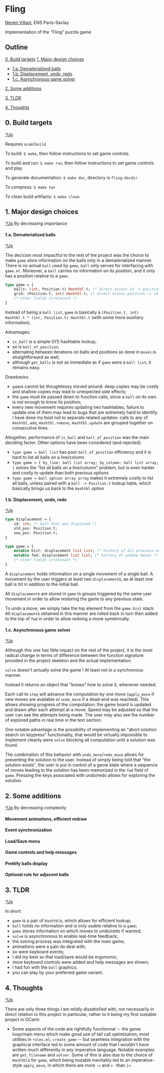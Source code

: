 # Fling

[Neven Villani](https://github.com/Vanille-N), ENS Paris-Saclay

Implementation of the "Fling" puzzle game

## Outline

[0. Build targets](#0-build-targets)
[1. Major design choices](#1-major-design-choices)
- [1.a. Dematerialized balls](#1a-dematerialized-balls)
- [1.b. Displacement, undo, redo](#1b-displacement-undo-redo)
- [1.c. Asynchronous game solver](#1c-asynchronous-game-solver)

[2. Some additions](#2-some-additions)

[3. TLDR](#3-tldr)

[4. Thoughts](#4-thoughts)

## 0. Build targets
[^Up](#fling)

Requires `ocamlbuild`

To build: `$ make`, then follow instructions to set game controls.

To build and run: `$ make run`, then follow instructions to set game controls and play

To generate documentation: `$ make doc`, directory is `fling.docdir`

To compress: `$ make tar`

To clean build artifacts: `$ make clean`

## 1. Major design choices
[^Up](#fling)
By decreasing importance

#### 1.a. Dematerialized balls
[^Up](#fling)

The decicion most impactful to the rest of the project was the choice to make `game` store information on the balls only in a dematerialized manner. There is no actual `ball` used by `game`, `ball` only serves for interfacing with `game.ml`. Moreover, a `ball` carries no information on its position, and it only has a position relative to a `game`.

```ocaml
type game = {
    balls: (int, Position.t) Hashtbl.t; (* direct access id -> position *)
    grid: (Position.t, int) Hashtbl.t; (* direct access position -> id *)
    (* other fields irrelevant *)
}
```

Instead of being a `ball list`, `game` is basically a `(Position.t, int) Hashtbl.t * (int, Position.t) Hashtbl.t` (with some more auxiliary information).

Advantages:
- `is_ball` is a simple O(1) hashtable lookup;
- so is `ball_of_position`;
- alternating between iterations on balls and positions as done in `moves` is straightforward as well;
- although `get_balls` is not as immediate as if `game` were a `ball list`, it remains easy.

Drawbacks:
- `game`s cannot be thoughtlessy moved around: deep copies may be costly and shallow copies may lead to unexpected side effects;
- the `game` must be passed down to function calls, since a `ball` on its own is not enough to know its position;
- every new movement requires updating two hashtables, failure to update one of them may lead to bugs that are extremely hard to identify. I have done my best not to separate related updates: calls to any of `Hashtbl.add`, `Hashtbl.remove`, `Hashtbl.update` are grouped together on consecutive lines.

Altogether, performance of `is_ball` and `ball_of_position` was the main deciding factor.
Other options have been considered (and rejected):
- `type game = ball list` has poor `ball_of_position` efficiency and it is hard to list all balls on a line/column
- `type game = { by_line: ball list array; by_column: ball list array; }` solves the "list all balls on a line/column" problem, but is even harder and costly to update than both previous options
- `type game = ball option array array` makes it extremely costly to list all balls, unless paired with a `ball -> Position.t` lookup table, which basically brings us back to the `Hashtbl` option

#### 1.b. Displacement, undo, redo
[^Up](#fling)

```ocaml
type displacement = {
    id: int; (* ball that was displaced *)
    old_pos: Position.t;
    new_pos: Position.t;
}

type game = {
    mutable hist: displacement list list; (* history of all previous moves *)
    mutable fwd: displacement list list; (* history of undone moves *)
    (* other fields irrelevant *)
}
```

A `displacement` holds information on a single movement of a single ball. A movement by the user triggers at least two `displacement`s, as at least one ball is hit in addition to the initial ball.

All `displacement`s are stored in `game` in groups triggered by the same user movement in order to allow restoring the game to any previous state.

To undo a move, we simply take the top element from the `game.hist` stack. All `displacement`s obtained in this manner are rolled back in turn then added to the top of `fwd` in order to allow redoing a move symetrically.

#### 1.c. Asynchronous game solver
[^Up](#fling)

Although this one has little impact on the rest of the project, it is the most radical change in terms of difference between the function signature provided in the project skeleton and the actual implementation.

`solve` doesn't actually solve the game ! At least not in a synchronous manner.

Instead it returns an object that "knows" how to solve it, whenever needed.

Each call to `step` will advance the computation by one move (`apply_move` if new moves are available or `undo_move` if a dead-end was reached). This allows showing progress of the computation: the game board is updated and drawn after each attempt at a move. Speed may be adjusted so that the user can see the attempts being made. The user may also see the number of explored paths in real time in the text section.

One notable advantage is the possibility of implementing an "abort solution search on keypress" functionality, that would be virtually impossible to implement cleanly were `solve` blocking all computation until a solution was found.

The combination of this behavior with `undo_move`/`redo_move` allows for presenting the solution to the user. Instead of simply being told that "the solution exists", the user is put in control of a game state where a sequence of moves leading to the solution has been memorized in the `fwd` field of `game`. Pressing the keys associated with undo/redo allows for exploring the solution.

## 2. Some additions
[^Up](#fling)
By decreasing complexity

#### Movement animations, efficient redraw
#### Event synchronization
#### Load/Save menu
#### Game controls and help messages
#### Prettify balls display
#### Optional rule for adjacent balls

## 3. TLDR
[^Up](#fling)

In short:
- `game` is a pair of `Hashtbl`s, which allows for efficient lookup;
- `ball` holds no information and is only usable relative to a `game`;
- `game` stores information on which moves to undo/redo if wanted;
- `solve` is asynchronous to enable real-time feedback;
- the solving process was integrated with the main game;
- animations were a pain do deal with;
- so were keyboard events;
- I did my best so that load/save would be ergonomic;
- more keyboard controls were added and help messages are shown;
- I had fun with the `ball` graphics;
- you can play by your preferred game variant.

## 4. Thoughts
[^Up](#fling)

There are only three things I am mildly dissatisfied with, not necessarily in direct relation to this project in particular, rather to it being my first sizeable project in OCaml:

- Some aspects of the code are rightfully functionnal -- the game loop/main menu which make good use of tail call optimization; most utilities in `rules.ml`; `create_game` -- but seamless integration with the graphical interface led to some amount of code that I wouldn't have written much differently in any imperative language.
Notable examples are `get_filename` and `solver`.
Some of this is also due to the choice of `Hashtbl`s for `game`, which being mutable inevitably led to an imperative-style `apply_move`, in which there are more `:=` and `<-` than `|>`.
